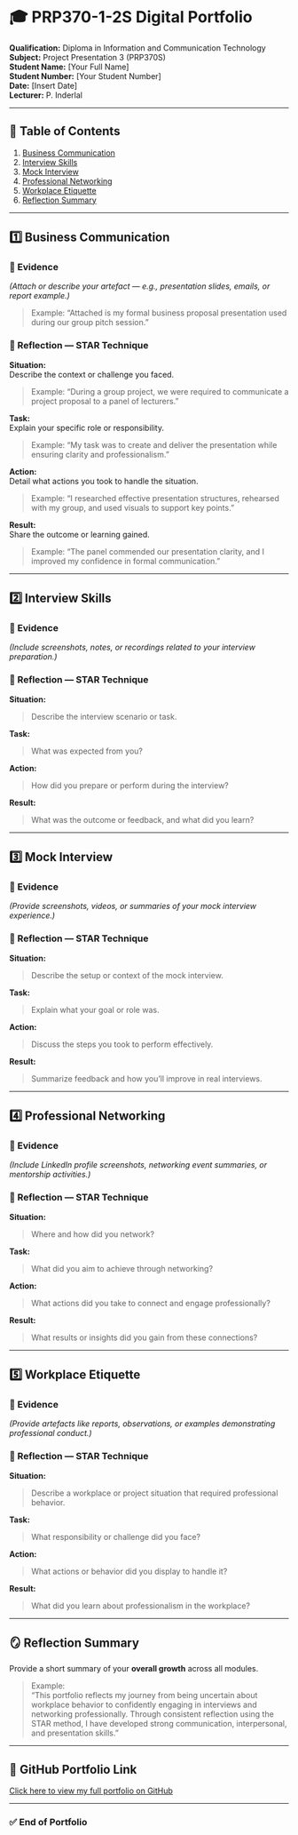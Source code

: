 # 🎓 PRP370-1-2S Digital Portfolio
**Qualification:** Diploma in Information and Communication Technology  
**Subject:** Project Presentation 3 (PRP370S)  
**Student Name:** [Your Full Name]  
**Student Number:** [Your Student Number]  
**Date:** [Insert Date]  
**Lecturer:** P. Inderlal  

---

## 🧩 Table of Contents
1. [Business Communication](#business-communication)
2. [Interview Skills](#interview-skills)
3. [Mock Interview](#mock-interview)
4. [Professional Networking](#professional-networking)
5. [Workplace Etiquette](#workplace-etiquette)
6. [Reflection Summary](#reflection-summary)

---

## 1️⃣ Business Communication

### 📎 Evidence
*(Attach or describe your artefact — e.g., presentation slides, emails, or report example.)*  
> Example: “Attached is my formal business proposal presentation used during our group pitch session.”

### 💭 Reflection — STAR Technique
**Situation:**  
Describe the context or challenge you faced.  
> Example: “During a group project, we were required to communicate a project proposal to a panel of lecturers.”  

**Task:**  
Explain your specific role or responsibility.  
> Example: “My task was to create and deliver the presentation while ensuring clarity and professionalism.”  

**Action:**  
Detail what actions you took to handle the situation.  
> Example: “I researched effective presentation structures, rehearsed with my group, and used visuals to support key points.”  

**Result:**  
Share the outcome or learning gained.  
> Example: “The panel commended our presentation clarity, and I improved my confidence in formal communication.”  

---

## 2️⃣ Interview Skills

### 📎 Evidence
*(Include screenshots, notes, or recordings related to your interview preparation.)*

### 💭 Reflection — STAR Technique
**Situation:**  
> Describe the interview scenario or task.  

**Task:**  
> What was expected from you?  

**Action:**  
> How did you prepare or perform during the interview?  

**Result:**  
> What was the outcome or feedback, and what did you learn?  

---

## 3️⃣ Mock Interview

### 📎 Evidence
*(Provide screenshots, videos, or summaries of your mock interview experience.)*

### 💭 Reflection — STAR Technique
**Situation:**  
> Describe the setup or context of the mock interview.  

**Task:**  
> Explain what your goal or role was.  

**Action:**  
> Discuss the steps you took to perform effectively.  

**Result:**  
> Summarize feedback and how you’ll improve in real interviews.  

---

## 4️⃣ Professional Networking

### 📎 Evidence
*(Include LinkedIn profile screenshots, networking event summaries, or mentorship activities.)*

### 💭 Reflection — STAR Technique
**Situation:**  
> Where and how did you network?  

**Task:**  
> What did you aim to achieve through networking?  

**Action:**  
> What actions did you take to connect and engage professionally?  

**Result:**  
> What results or insights did you gain from these connections?  

---

## 5️⃣ Workplace Etiquette

### 📎 Evidence
*(Provide artefacts like reports, observations, or examples demonstrating professional conduct.)*

### 💭 Reflection — STAR Technique
**Situation:**  
> Describe a workplace or project situation that required professional behavior.  

**Task:**  
> What responsibility or challenge did you face?  

**Action:**  
> What actions or behavior did you display to handle it?  

**Result:**  
> What did you learn about professionalism in the workplace?  

---

## 🪞 Reflection Summary
Provide a short summary of your **overall growth** across all modules.

> Example:  
> “This portfolio reflects my journey from being uncertain about workplace behavior to confidently engaging in interviews and networking professionally. Through consistent reflection using the STAR method, I have developed strong communication, interpersonal, and presentation skills.”

---

## 🔗 GitHub Portfolio Link
[Click here to view my full portfolio on GitHub](https://github.com/yourusername/yourportfolio)

---

### ✅ End of Portfolio
